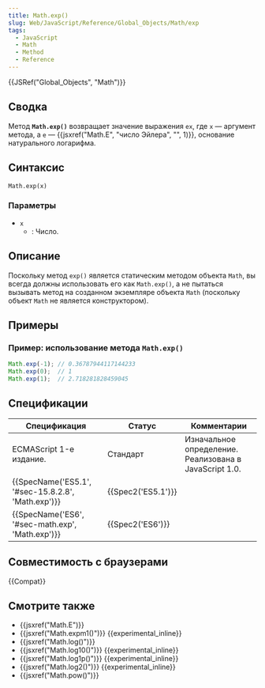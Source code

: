 ```yaml
---
title: Math.exp()
slug: Web/JavaScript/Reference/Global_Objects/Math/exp
tags:
  - JavaScript
  - Math
  - Method
  - Reference
---
```


{{JSRef("Global_Objects", "Math")}}

## Сводка

Метод **`Math.exp()`** возвращает значение выражения `ex`, где `x` — аргумент метода, а `e` — {{jsxref("Math.E", "число Эйлера", "", 1)}}, основание натурального логарифма.

## Синтаксис

```
Math.exp(x)
```

### Параметры

- `x`
  - : Число.

## Описание

Поскольку метод `exp()` является статическим методом объекта `Math`, вы всегда должны использовать его как `Math.exp()`, а не пытаться вызывать метод на созданном экземпляре объекта `Math` (поскольку объект `Math` не является конструктором).

## Примеры

### Пример: использование метода `Math.exp()`

```js
Math.exp(-1); // 0.36787944117144233
Math.exp(0);  // 1
Math.exp(1);  // 2.718281828459045
```

## Спецификации

| Спецификация                                                         | Статус                   | Комментарии                                            |
| -------------------------------------------------------------------- | ------------------------ | ------------------------------------------------------ |
| ECMAScript 1-е издание.                                              | Стандарт                 | Изначальное определение. Реализована в JavaScript 1.0. |
| {{SpecName('ES5.1', '#sec-15.8.2.8', 'Math.exp')}} | {{Spec2('ES5.1')}} |                                                        |
| {{SpecName('ES6', '#sec-math.exp', 'Math.exp')}}     | {{Spec2('ES6')}}     |                                                        |

## Совместимость с браузерами

{{Compat}}

## Смотрите также

- {{jsxref("Math.E")}}
- {{jsxref("Math.expm1()")}} {{experimental_inline}}
- {{jsxref("Math.log()")}}
- {{jsxref("Math.log10()")}} {{experimental_inline}}
- {{jsxref("Math.log1p()")}} {{experimental_inline}}
- {{jsxref("Math.log2()")}} {{experimental_inline}}
- {{jsxref("Math.pow()")}}
